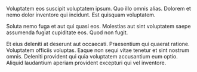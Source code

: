 Voluptatem eos suscipit voluptatem ipsum. Quo illo omnis alias. Dolorem et nemo dolor inventore qui incidunt. Est quisquam voluptatem.
 Soluta nemo fuga et aut qui quasi eos. Molestias aut sint voluptatem saepe assumenda fugiat cupiditate eos. Quod non fugit.
 Et eius deleniti at deserunt aut occaecati. Praesentium qui quaerat ratione. Voluptatem officiis voluptas. Eaque non sequi vitae tenetur et sint nostrum omnis. Deleniti provident qui quia voluptatem accusantium eum optio. Aliquid laudantium aperiam provident excepturi qui vel inventore.